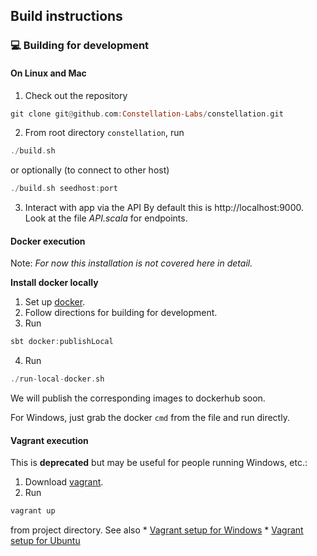 ## Build instructions
### :computer: Building for development
#### On Linux and Mac
1. Check out the repository 
```haskell
git clone git@github.com:Constellation-Labs/constellation.git
```
2. From root directory `constellation`, run 
```haskell
./build.sh
```
or optionally (to connect to other host)
```haskell
./build.sh seedhost:port
```
3. Interact with app via the API 
By default this is 
http://localhost:9000. 
Look at the file _API.scala_ for endpoints.

#### Docker execution 

Note: *For now this installation is not covered here in detail.*

**Install docker locally**
1. Set up [docker](https://www.docker.com/).
2. Follow directions for building for development.
3. Run
```haskell
sbt docker:publishLocal
```
4. Run
```haskell
./run-local-docker.sh
```

We will publish the corresponding images to dockerhub soon.

For Windows, just grab the docker ```cmd``` from the file and run directly.

#### Vagrant execution
This is **deprecated** but may be useful for people running Windows, etc.:
1. Download [vagrant](https://www.vagrantup.com).
2. Run 
```haskell
vagrant up
```
from project directory. See also
	* [Vagrant setup for Windows](https://drive.google.com/file/d/1xobpv4Ew1iCN9j-M-ItU6PsfnybHUryy/view)
	* [Vagrant setup for Ubuntu](https://docs.google.com/document/u/1/d/e/2PACX-1vST7vBIMxom99hKr5XyVFpM6TAs_pw-iqq403AktMWnqr3dxUFX5c0g9BWD5gU5TDPZVXKcW3HTWbVl/pub)
